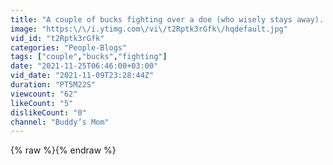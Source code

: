```yaml
---
title: "A couple of bucks fighting over a doe (who wisely stays away). Explore.org. 11\/9\/21"
image: "https:\/\/i.ytimg.com\/vi\/t2Rptk3rGfk\/hqdefault.jpg"
vid_id: "t2Rptk3rGfk"
categories: "People-Blogs"
tags: ["couple","bucks","fighting"]
date: "2021-11-25T06:46:00+03:00"
vid_date: "2021-11-09T23:28:44Z"
duration: "PT5M22S"
viewcount: "62"
likeCount: "5"
dislikeCount: "0"
channel: "Buddy’s Mom"
---
```

{% raw %}{% endraw %}
